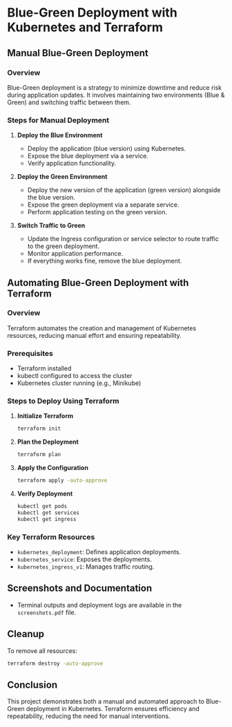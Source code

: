 # Blue-Green Deployment with Kubernetes and Terraform

## Manual Blue-Green Deployment

### Overview
Blue-Green deployment is a strategy to minimize downtime and reduce risk during application updates. It involves maintaining two environments (Blue & Green) and switching traffic between them.

### Steps for Manual Deployment
1. **Deploy the Blue Environment**
   - Deploy the application (blue version) using Kubernetes.
   - Expose the blue deployment via a service.
   - Verify application functionality.

2. **Deploy the Green Environment**
   - Deploy the new version of the application (green version) alongside the blue version.
   - Expose the green deployment via a separate service.
   - Perform application testing on the green version.

3. **Switch Traffic to Green**
   - Update the Ingress configuration or service selector to route traffic to the green deployment.
   - Monitor application performance.
   - If everything works fine, remove the blue deployment.

## Automating Blue-Green Deployment with Terraform

### Overview
Terraform automates the creation and management of Kubernetes resources, reducing manual effort and ensuring repeatability.

### Prerequisites
- Terraform installed
- kubectl configured to access the cluster
- Kubernetes cluster running (e.g., Minikube)

### Steps to Deploy Using Terraform
1. **Initialize Terraform**
   ```sh
   terraform init
   ```
2. **Plan the Deployment**
   ```sh
   terraform plan
   ```
3. **Apply the Configuration**
   ```sh
   terraform apply -auto-approve
   ```
4. **Verify Deployment**
   ```sh
   kubectl get pods
   kubectl get services
   kubectl get ingress
   ```

### Key Terraform Resources
- `kubernetes_deployment`: Defines application deployments.
- `kubernetes_service`: Exposes the deployments.
- `kubernetes_ingress_v1`: Manages traffic routing.

## Screenshots and Documentation
- Terminal outputs and deployment logs are available in the `screenshots.pdf` file.


## Cleanup
To remove all resources:
```sh
terraform destroy -auto-approve
```

## Conclusion
This project demonstrates both a manual and automated approach to Blue-Green deployment in Kubernetes. Terraform ensures efficiency and repeatability, reducing the need for manual interventions.

